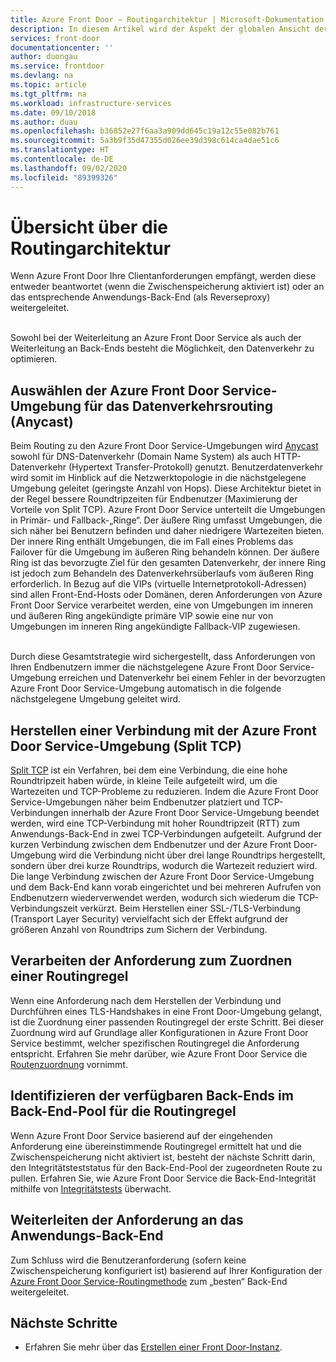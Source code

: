 ```yaml
---
title: Azure Front Door – Routingarchitektur | Microsoft-Dokumentation
description: In diesem Artikel wird der Aspekt der globalen Ansicht der Architektur von Azure Front Door Service erläutert.
services: front-door
documentationcenter: ''
author: duongau
ms.service: frontdoor
ms.devlang: na
ms.topic: article
ms.tgt_pltfrm: na
ms.workload: infrastructure-services
ms.date: 09/10/2018
ms.author: duau
ms.openlocfilehash: b36852e27f6aa3a909dd645c19a12c55e082b761
ms.sourcegitcommit: 5a3b9f35d47355d026ee39d398c614ca4dae51c6
ms.translationtype: HT
ms.contentlocale: de-DE
ms.lasthandoff: 09/02/2020
ms.locfileid: "89399326"
---
```

# <a name="routing-architecture-overview"></a>Übersicht über die Routingarchitektur

Wenn Azure Front Door Ihre Clientanforderungen empfängt, werden diese entweder beantwortet (wenn die Zwischenspeicherung aktiviert ist) oder an das entsprechende Anwendungs-Back-End (als Reverseproxy) weitergeleitet.

</br>Sowohl bei der Weiterleitung an Azure Front Door Service als auch der Weiterleitung an Back-Ends besteht die Möglichkeit, den Datenverkehr zu optimieren.

## <a name="selecting-the-front-door-environment-for-traffic-routing-anycast"></a><a name = "anycast"></a>Auswählen der Azure Front Door Service-Umgebung für das Datenverkehrsrouting (Anycast)

Beim Routing zu den Azure Front Door Service-Umgebungen wird [Anycast](https://en.wikipedia.org/wiki/Anycast) sowohl für DNS-Datenverkehr (Domain Name System) als auch HTTP-Datenverkehr (Hypertext Transfer-Protokoll) genutzt. Benutzerdatenverkehr wird somit im Hinblick auf die Netzwerktopologie in die nächstgelegene Umgebung geleitet (geringste Anzahl von Hops). Diese Architektur bietet in der Regel bessere Roundtripzeiten für Endbenutzer (Maximierung der Vorteile von Split TCP). Azure Front Door Service unterteilt die Umgebungen in Primär- und Fallback-„Ringe“.  Der äußere Ring umfasst Umgebungen, die sich näher bei Benutzern befinden und daher niedrigere Wartezeiten bieten.  Der innere Ring enthält Umgebungen, die im Fall eines Problems das Failover für die Umgebung im äußeren Ring behandeln können. Der äußere Ring ist das bevorzugte Ziel für den gesamten Datenverkehr, der innere Ring ist jedoch zum Behandeln des Datenverkehrsüberlaufs vom äußeren Ring erforderlich. In Bezug auf die VIPs (virtuelle Internetprotokoll-Adressen) sind allen Front-End-Hosts oder Domänen, deren Anforderungen von Azure Front Door Service verarbeitet werden, eine von Umgebungen im inneren und äußeren Ring angekündigte primäre VIP sowie eine nur von Umgebungen im inneren Ring angekündigte Fallback-VIP zugewiesen. 

</br>Durch diese Gesamtstrategie wird sichergestellt, dass Anforderungen von Ihren Endbenutzern immer die nächstgelegene Azure Front Door Service-Umgebung erreichen und Datenverkehr bei einem Fehler in der bevorzugten Azure Front Door Service-Umgebung automatisch in die folgende nächstgelegene Umgebung geleitet wird.

## <a name="connecting-to-front-door-environment-split-tcp"></a><a name = "splittcp"></a>Herstellen einer Verbindung mit der Azure Front Door Service-Umgebung (Split TCP)

[Split TCP](https://en.wikipedia.org/wiki/Performance-enhancing_proxy) ist ein Verfahren, bei dem eine Verbindung, die eine hohe Roundtripzeit haben würde, in kleine Teile aufgeteilt wird, um die Wartezeiten und TCP-Probleme zu reduzieren.  Indem die Azure Front Door Service-Umgebungen näher beim Endbenutzer platziert und TCP-Verbindungen innerhalb der Azure Front Door Service-Umgebung beendet werden, wird eine TCP-Verbindung mit hoher Roundtripzeit (RTT) zum Anwendungs-Back-End in zwei TCP-Verbindungen aufgeteilt. Aufgrund der kurzen Verbindung zwischen dem Endbenutzer und der Azure Front Door-Umgebung wird die Verbindung nicht über drei lange Roundtrips hergestellt, sondern über drei kurze Roundtrips, wodurch die Wartezeit reduziert wird.  Die lange Verbindung zwischen der Azure Front Door Service-Umgebung und dem Back-End kann vorab eingerichtet und bei mehreren Aufrufen von Endbenutzern wiederverwendet werden, wodurch sich wiederum die TCP-Verbindungszeit verkürzt.  Beim Herstellen einer SSL-/TLS-Verbindung (Transport Layer Security) vervielfacht sich der Effekt aufgrund der größeren Anzahl von Roundtrips zum Sichern der Verbindung.

## <a name="processing-request-to-match-a-routing-rule"></a>Verarbeiten der Anforderung zum Zuordnen einer Routingregel
Wenn eine Anforderung nach dem Herstellen der Verbindung und Durchführen eines TLS-Handshakes in eine Front Door-Umgebung gelangt, ist die Zuordnung einer passenden Routingregel der erste Schritt. Bei dieser Zuordnung wird auf Grundlage aller Konfigurationen in Azure Front Door Service bestimmt, welcher spezifischen Routingregel die Anforderung entspricht. Erfahren Sie mehr darüber, wie Azure Front Door Service die [Routenzuordnung](front-door-route-matching.md) vornimmt.

## <a name="identifying-available-backends-in-the-backend-pool-for-the-routing-rule"></a>Identifizieren der verfügbaren Back-Ends im Back-End-Pool für die Routingregel
Wenn Azure Front Door Service basierend auf der eingehenden Anforderung eine übereinstimmende Routingregel ermittelt hat und die Zwischenspeicherung nicht aktiviert ist, besteht der nächste Schritt darin, den Integritätsteststatus für den Back-End-Pool der zugeordneten Route zu pullen. Erfahren Sie, wie Azure Front Door Service die Back-End-Integrität mithilfe von [Integritätstests](front-door-health-probes.md) überwacht.

## <a name="forwarding-the-request-to-your-application-backend"></a>Weiterleiten der Anforderung an das Anwendungs-Back-End
Zum Schluss wird die Benutzeranforderung (sofern keine Zwischenspeicherung konfiguriert ist) basierend auf Ihrer Konfiguration der [Azure Front Door Service-Routingmethode](front-door-routing-methods.md) zum „besten“ Back-End weitergeleitet.

## <a name="next-steps"></a>Nächste Schritte

- Erfahren Sie mehr über das [Erstellen einer Front Door-Instanz](quickstart-create-front-door.md).
